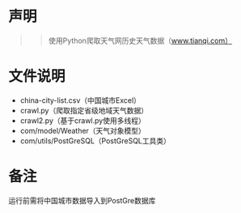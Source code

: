# 声明
>>使用Python爬取天气网历史天气数据（www.tianqi.com）
# 文件说明
* china-city-list.csv（中国城市Excel）
* crawl.py（爬取指定省级地域天气数据）
* crawl2.py（基于crawl.py使用多线程）
* com/model/Weather（天气对象模型）
* com/utils/PostGreSQL（PostGreSQL工具类）
# 备注
运行前需将中国城市数据导入到PostGre数据库
